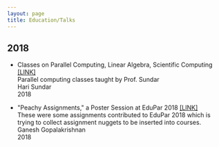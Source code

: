 ```yaml
---
layout: page
title: Education/Talks
---
```


## 2018

* Classes on Parallel Computing, Linear Algebra, Scientific Computing [\[LINK\]](http://www.cs.utah.edu/~hari/teaching.html)  
   Parallel computing classes taught by Prof. Sundar  
   Hari Sundar  
    2018

* "Peachy Assignments," a Poster Session at EduPar 2018 [\[LINK\]](https://www.overleaf.com/read/whmzmrbwrvrw)  
   These were some assignments contributed to EduPar 2018 which is trying to collect assignment nuggets to be inserted into courses.  
   Ganesh Gopalakrishnan  
    2018

